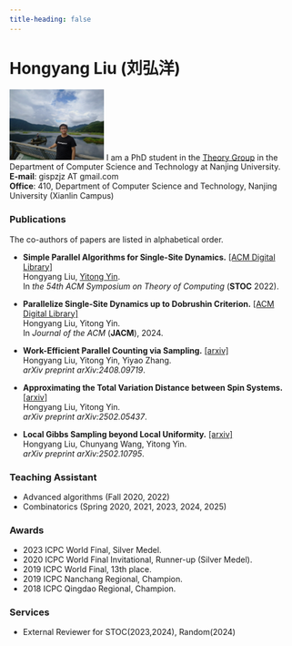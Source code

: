 ```yaml
---
title-heading: false
---
```


# Hongyang Liu (刘弘洋)

<td width="25%">
  <img src="/chuochuo2.jpg" width="33%">
</td>
I am a PhD student in the <a href="http://tcs.nju.edu.cn/">Theory Group</a> in the Department of Computer Science and Technology at Nanjing University. <br/>
<b>E-mail</b>: gispzjz AT gmail.com <br/>
<b>Office</b>: 410, Department of Computer Science and Technology, Nanjing University (Xianlin Campus)

### Publications
The co-authors of papers are listed in alphabetical order.

* <b>Simple Parallel Algorithms for Single-Site Dynamics.</b> <a href="https://dl.acm.org/doi/10.1145/3519935.3519999">[ACM Digital Library]</a> <br/>
  Hongyang Liu, <a href="http://tcs.nju.edu.cn/yinyt/">Yitong Yin</a>. <br/>
  In <em>the 54th ACM Symposium on Theory of Computing</em> (<b>STOC</b> 2022).

* <b>Parallelize Single-Site Dynamics up to Dobrushin Criterion.</b> <a href="https://dl.acm.org/doi/10.1145/3708558">[ACM Digital Library]</a> <br/>
  Hongyang Liu, Yitong Yin. <br/>
  In <em>Journal of the ACM</em> (<b>JACM</b>), 2024.

* <b>Work-Efficient Parallel Counting via Sampling.</b> <a href="https://arxiv.org/pdf/2408.09719">[arxiv]</a> <br/>
  Hongyang Liu, Yitong Yin, Yiyao Zhang. <br/>
  <em>arXiv preprint arXiv:2408.09719</em>.

* <b>Approximating the Total Variation Distance between Spin Systems.</b> <a href="https://arxiv.org/pdf/2502.05437">[arxiv]</a> <br/>
  Hongyang Liu, Yitong Yin. <br/>
  <em>arXiv preprint arXiv:2502.05437</em>.

* <b>Local Gibbs Sampling beyond Local Uniformity.</b> <a href="https://arxiv.org/pdf/2502.10795">[arxiv]</a> <br/>
  Hongyang Liu, Chunyang Wang, Yitong Yin. <br/>
  <em>arXiv preprint arXiv:2502.10795</em>.

### Teaching Assistant
* Advanced algorithms (Fall 2020, 2022)
* Combinatorics (Spring 2020, 2021, 2023, 2024, 2025)

### Awards
* 2023 ICPC World Final, Silver Medel.
* 2020 ICPC World Final Invitational, Runner-up (Silver Medel).
* 2019 ICPC World Final, 13th place.
* 2019 ICPC Nanchang Regional, Champion.
* 2018 ICPC Qingdao Regional, Champion.

### Services
* External Reviewer for STOC(2023,2024), Random(2024)
